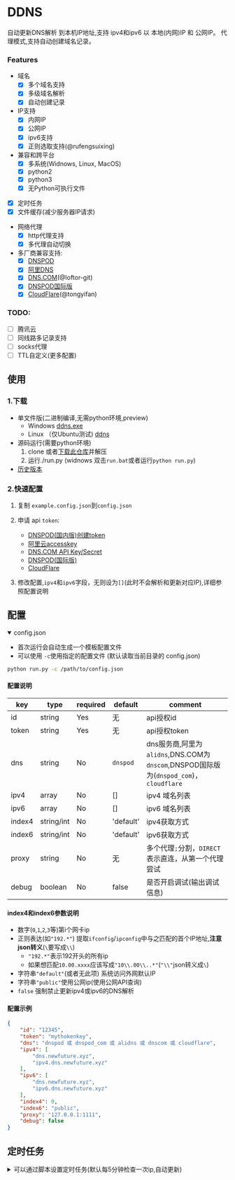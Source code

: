 DDNS
===================
自动更新DNS解析 到本机IP地址,支持 ipv4和ipv6 以 本地(内网)IP 和 公网IP。
代理模式,支持自动创建域名记录。

### Features
* 域名
    * [x] 多个域名支持
    * [x] 多级域名解析
    * [x] 自动创建记录
* IP支持 
    * [x] 内网IP
    * [x] 公网IP
    * [x] ipv6支持
    * [x] 正则选取支持(@rufengsuixing)
* 兼容和跨平台
    * [x] 多系统(Widnows, Linux, MacOS)
    * [x] python2 
    * [x] python3
    * [x] 无Python可执行文件
* [x] 定时任务
* [x] 文件缓存(减少服务器IP请求)
* 网络代理
    * [x] http代理支持
    * [x] 多代理自动切换
* 多厂商兼容支持:
    * [x] [DNSPOD](https://www.dnspod.cn/)
    * [x] [阿里DNS](http://www.alidns.com/)
    * [x] [DNS.COM](https://www.dns.com/)(@loftor-git)
    * [x] [DNSPOD国际版](https://www.dnspod.com/)
    * [x] [CloudFlare](https://www.cloudflare.com/)(@tongyifan)

### TODO:
* [ ] 腾讯云
* [ ] 同线路多记录支持
* [ ] socks代理
* [ ] TTL自定义(更多配置) 

## 使用

### 1.下载

* 单文件版(二进制编译,无需python环境,preview)
	* Windows [ddns.exe](https://github.com/NewFuture/DDNS/releases/latest)
	* Linux （仅Ubuntu测试) [ddns](https://github.com/NewFuture/DDNS/releases/latest)
* 源码运行(需要python环境)
	1. clone 或者[下载此仓库](https://github.com/NewFuture/DDNS/archive/master.zip)并解压
	2. 运行./run.py (widnows 双击`run.bat`或者运行`python run.py`)
* [历史版本](https://github.com/NewFuture/DDNS/releases)

### 2.快速配置

1. 复制 `example.config.json`到`config.json`
2. 申请 api `token`:
	* [DNSPOD(国内版)创建token](https://support.dnspod.cn/Kb/showarticle/tsid/227/)
	* [阿里云accesskey](https://help.aliyun.com/knowledge_detail/38738.html)
	* [DNS.COM API Key/Secret](https://www.dns.com/member/apiSet)
	* [DNSPOD(国际版)](https://www.dnspod.com/docs/info.html#get-the-user-token)
	* [CloudFlare](https://support.cloudflare.com/hc/en-us/articles/200167836-Where-do-I-find-my-Cloudflare-API-key-)

3. 修改配置,`ipv4`和`ipv6`字段，无则设为`[]`(此时不会解析和更新对应IP),详细参照配置说明


## 配置

<details open>

<summary>config.json
</summary>

* 首次运行会自动生成一个模板配置文件
* 可以使用 `-c`使用指定的配置文件 (默认读取当前目录的 config.json)

```bash
python run.py -c /path/to/config.json 
```

#### 配置说明

| key  | type |  required |default |  comment|
| ------| ------- | --------- | ---- | ----------- | 
| id | string |  Yes | 无 | api授权id |
| token | string | Yes | 无 | api授权token | 
| dns | string | No | `dnspod` | dns服务商,阿里为`alidns`,DNS.COM为`dnscom`,DNSPOD国际版为(`dnspod_com`)，`cloudflare`| 
| ipv4 | array | No | [] | ipv4 域名列表 |
| ipv6 | array | No | [] | ipv6 域名列表 |
| index4 | string/int | No | 'default'| ipv4获取方式 |
| index6 | string/int | No | 'default'| ipv6获取方式 |
| proxy | string | No | 无 | 多个代理`;`分割，`DIRECT`表示直连，从第一个代理尝试|
| debug | boolean | No | false | 是否开启调试(输出调试信息) |

#### index4和index6参数说明

* 数字(`0`,`1`,`2`,`3`等)第i个网卡ip
* 正则表达(如`"192.*"`) 提取`ifconfig`/`ipconfig`中与之匹配的首个IP地址,**注意json转义**(`\`要写成`\\`)
	* `"192.*"`表示192开头的所有ip
	* 如果想匹配`10.00.xxxx`应该写成`"10\\.00\\..*"`(`"\\"`json转义成`\`)
* 字符串`"default"`(或者无此项) 系统访问外网默认IP
* 字符串`"public"`使用公网ip(使用公网API查询)
* `false` 强制禁止更新ipv4或ipv6的DNS解析

#### 配置示例

```json
{
	"id": "12345",
	"token": "mythokenkey",
	"dns": "dnspod 或 dnspod_com 或 alidns 或 dnscom 或 cloudflare",
	"ipv4": [
		"dns.newfuture.xyz",
		"ipv4.dns.newfuture.xyz"
	],
	"ipv6": [
		"dns.newfuture.xyz",
		"ipv6.dns.newfuture.xyz"
	],
	"index4": 0,
	"index6": "public",
	"proxy": "127.0.0.1:1111",
	"debug": false
}
```

</details>


## 定时任务

<details>

<summary>可以通过脚本设置定时任务(默认每5分钟检查一次ip,自动更新)
</summary>

#### windows

* 以当前用户身份运行定时任务,双击或者运行`task.bat` (执行时会闪黑框)
* 以系统身份运行,右键"以管理员身份运行"`task.bat`(或者在管理员命令行中运行)

#### linux

运行 `sudo ./task.sh`

</details>
